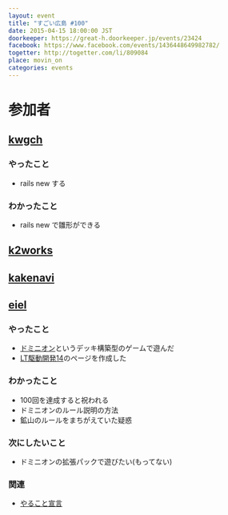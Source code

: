 ```yaml
---
layout: event
title: "すごい広島 #100"
date: 2015-04-15 18:00:00 JST
doorkeeper: https://great-h.doorkeeper.jp/events/23424
facebook: https://www.facebook.com/events/1436448649982782/
togetter: http://togetter.com/li/809084
place: movin_on
categories: events
---
```


# 参加者


## [kwgch](https://github.com/kwgch)

### やったこと

* rails new する

### わかったこと

* rails new で雛形ができる


## [k2works](https://github.com/k2works)


## [kakenavi](https://github.com/kakenavi)


## [eiel](https://github.com/eiel)

### やったこと

* [ドミニオン](https://hobbyjapan.co.jp/dominion/)というデッキ構築型のゲームで遊んだ
* [LT駆動開発14](https://manage.doorkeeper.jp/groups/ltdd/events/23736)のページを作成した

### わかったこと

* 100回を達成すると祝われる
* ドミニオンのルール説明の方法
* 鉱山のルールをまちがえていた疑惑

### 次にしたいこと

* ドミニオンの拡張パックで遊びたい(もってない)

### 関連

* [やること宣言](https://github.com/great-h/great-h.github.io/issues/1605)
